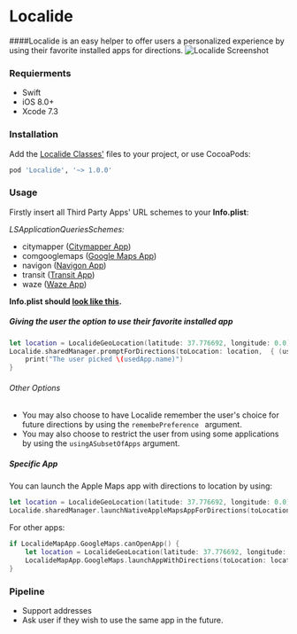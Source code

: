 # Localide
####Localide is an easy helper to offer users a personalized experience by using their favorite installed apps for directions.
![Localide Screenshot](http://s33.postimg.org/iob7lrl0v/Simulator_Screen_Shot_Jun_4_2016_12_38_30_PM.png)

### Requierments
  - Swift
  - iOS 8.0+
  - Xcode 7.3

### Installation

Add the [Localide Classes'](https://github.com/davoda/Localide/tree/master/Classes) files to your project, or use CocoaPods:
```sh
pod 'Localide', '~> 1.0.0'
```

### Usage

Firstly insert all Third Party Apps' URL schemes to your **Info.plist**:

*LSApplicationQueriesSchemes:*
 - citymapper ([Citymapper App](https://itunes.apple.com/us/app/citymapper-real-time-transit/id469463298?mt=8))
 - comgooglemaps ([Google Maps App](https://itunes.apple.com/us/app/google-maps-real-time-navigation/id585027354?mt=8))
 - navigon ([Navigon App](https://itunes.apple.com/us/app/navigon-usa/id384680007?mt=8))
 - transit ([Transit App](https://itunes.apple.com/us/app/transit-app-real-time-tracker/id498151501?mt=8))
 - waze ([Waze App](https://itunes.apple.com/us/app/waze-gps-navigation-maps-social/id323229106?mt=8))

**Info.plist should [look like this](http://s33.postimg.org/srpqbka3z/Screen_Shot_2016_05_31_at_6_28_56_PM.png "Info.plist should look like this.").**

##### Giving the user the option to use their favorite installed app
```swift
let location = LocalideGeoLocation(latitude: 37.776692, longitude: 0.0)
Localide.sharedManager.promptForDirections(toLocation: location,  { (usedApp, fromMemory, openedLinkSuccessfully) in
    print("The user picked \(usedApp.name)")
}
```

###### Other Options 
- You may also choose to have Localide remember the user's choice for future directions by using the ```remembePreference ``` argument.
- You may also choose to restrict the user from using some applications by using the ```usingASubsetOfApps``` argument.


##### Specific App
You can launch the Apple Maps app with directions to location by using:
```swift
let location = LocalideGeoLocation(latitude: 37.776692, longitude: 0.0)
Localide.sharedManager.launchNativeAppleMapsAppForDirections(toLocation: location)
```

For other apps:
```swift
if LocalideMapApp.GoogleMaps.canOpenApp() {
    let location = LocalideGeoLocation(latitude: 37.776692, longitude: 0.0)
    LocalideMapApp.GoogleMaps.launchAppWithDirections(toLocation: location)
}
```
### Pipeline
 - Support addresses
 - Ask user if they wish to use the same app in the future.
